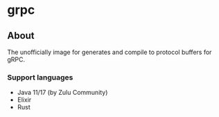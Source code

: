 # grpc

## About

The unofficially image for generates and compile to protocol buffers for gRPC.

### Support languages

- Java 11/17 (by Zulu Community)
- Elixir
- Rust
